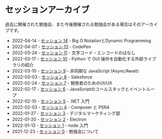 # セッションアーカイブ

過去に開催された勉強会、また今後開催される勉強会がある場合はそのアーカイブです。

* 2022-04-14 - [セッション 14](./sessions/2022-04-14/index.md) - Big O NotationとDynamic Programming
* 2022-04-07 - [セッション 13](./sessions/2022-04-07/index.md) - CodePen
* 2022-03-24 - [セッション 11](./sessions/2022-03-24/index.md) - 文字コード・エンコードのはなし
* 2022-03-17 - [セッション 10](./sessions/2022-03-17/index.md) - Python で GUI 操作を自動化する外部ライブラリの紹介
* 2022-03-10 - [セッション 9](./sessions/2022-03-10/index.md) - 非同期な JavaScript (Async/Await)
* 2022-03-03 - [セッション 8](./sessions/2022-03-03/index.md) - Salesforce
* 2022-02-24 - [セッション 7](./sessions/2022-02-24/index.md) - 開発者のためのUI/UX
* 2022-02-17 - [セッション 6](./sessions/2022-02-17/index.md) - JavaScriptのコールスタックとイベントループ
* 2022-02-10 - [セッション 5](./sessions/2022-02-10/index.md) - .NET 入門
* 2022-02-03 - [セッション 4](./sessions/2022-02-03/index.md) - Composer と PSR4
* 2022-01-27 - [セッション 3](./sessions/2022-01-27/index.md) - デジタルマーケティング部
* 2022-01-20 - [セッション 2](./sessions/2022-01-20/index.md) - Electron
* 2022-01-13 - [セッション 1](./sessions/2022-01-13/index.md) - node 入門
* 2021-12-23 - [セッション 0](./sessions/2021-12-23/index.md) - 勉強会について
